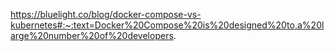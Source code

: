 https://bluelight.co/blog/docker-compose-vs-kubernetes#:~:text=Docker%20Compose%20is%20designed%20to,a%20large%20number%20of%20developers.